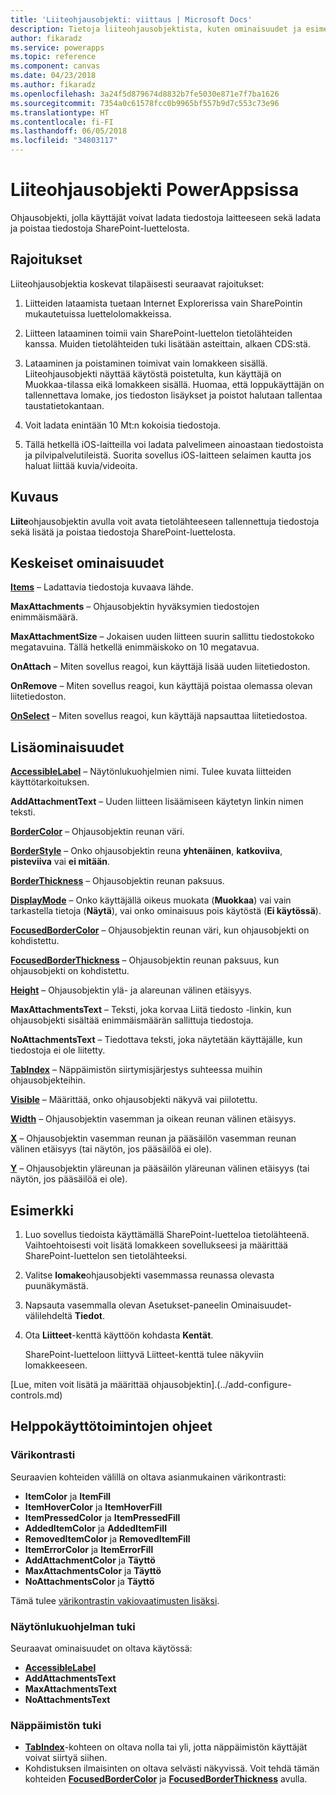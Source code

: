 ```yaml
---
title: 'Liiteohjausobjekti: viittaus | Microsoft Docs'
description: Tietoja liiteohjausobjektista, kuten ominaisuudet ja esimerkkejä
author: fikaradz
ms.service: powerapps
ms.topic: reference
ms.component: canvas
ms.date: 04/23/2018
ms.author: fikaradz
ms.openlocfilehash: 3a24f5d879674d8832b7fe5030e871e7f7ba1626
ms.sourcegitcommit: 7354a0c61578fcc0b9965bf557b9d7c553c73e96
ms.translationtype: HT
ms.contentlocale: fi-FI
ms.lasthandoff: 06/05/2018
ms.locfileid: "34803117"
---
```

# <a name="attachments-control-in-powerapps"></a>Liiteohjausobjekti PowerAppsissa
Ohjausobjekti, jolla käyttäjät voivat ladata tiedostoja laitteeseen sekä ladata ja poistaa tiedostoja SharePoint-luettelosta.

## <a name="limitations"></a>Rajoitukset
Liiteohjausobjektia koskevat tilapäisesti seuraavat rajoitukset:
1. Liitteiden lataamista tuetaan Internet Explorerissa vain SharePointin mukautetuissa luettelolomakkeissa.

1. Liitteen lataaminen toimii vain SharePoint-luettelon tietolähteiden kanssa.  Muiden tietolähteiden tuki lisätään asteittain, alkaen CDS:stä.

1. Lataaminen ja poistaminen toimivat vain lomakkeen sisällä.  Liiteohjausobjekti näyttää käytöstä poistetulta, kun käyttäjä on Muokkaa-tilassa eikä lomakkeen sisällä.   Huomaa, että loppukäyttäjän on tallennettava lomake, jos tiedoston lisäykset ja poistot halutaan tallentaa taustatietokantaan.

1. Voit ladata enintään 10 Mt:n kokoisia tiedostoja.  

1. Tällä hetkellä iOS-laitteilla voi ladata palvelimeen ainoastaan tiedostoista ja pilvipalvelutileistä. Suorita sovellus iOS-laitteen selaimen kautta jos haluat liittää kuvia/videoita.

## <a name="description"></a>Kuvaus
**Liite**ohjausobjektin avulla voit avata tietolähteeseen tallennettuja tiedostoja sekä lisätä ja poistaa tiedostoja SharePoint-luettelosta.

## <a name="key-properties"></a>Keskeiset ominaisuudet
**[Items](properties-core.md)**  – Ladattavia tiedostoja kuvaava lähde.

**MaxAttachments** – Ohjausobjektin hyväksymien tiedostojen enimmäismäärä.

**MaxAttachmentSize** – Jokaisen uuden liitteen suurin sallittu tiedostokoko megatavuina.  Tällä hetkellä enimmäiskoko on 10 megatavua.

**OnAttach** – Miten sovellus reagoi, kun käyttäjä lisää uuden liitetiedoston.

**OnRemove** – Miten sovellus reagoi, kun käyttäjä poistaa olemassa olevan liitetiedoston.

**[OnSelect](properties-core.md)** – Miten sovellus reagoi, kun käyttäjä napsauttaa liitetiedostoa.

## <a name="additional-properties"></a>Lisäominaisuudet
**[AccessibleLabel](properties-accessibility.md)** – Näytönlukuohjelmien nimi. Tulee kuvata liitteiden käyttötarkoituksen.

**AddAttachmentText** – Uuden liitteen lisäämiseen käytetyn linkin nimen teksti.

**[BorderColor](properties-color-border.md)** – Ohjausobjektin reunan väri.

**[BorderStyle](properties-color-border.md)** – Onko ohjausobjektin reuna **yhtenäinen**, **katkoviiva**, **pisteviiva** vai **ei mitään**.

**[BorderThickness](properties-color-border.md)** – Ohjausobjektin reunan paksuus.

**[DisplayMode](properties-core.md)** – Onko käyttäjällä oikeus muokata (**Muokkaa**) vai vain tarkastella tietoja (**Näytä**), vai onko ominaisuus pois käytöstä (**Ei käytössä**).

**[FocusedBorderColor](properties-color-border.md)**  – Ohjausobjektin reunan väri, kun ohjausobjekti on kohdistettu.

**[FocusedBorderThickness](properties-color-border.md)** – Ohjausobjektin reunan paksuus, kun ohjausobjekti on kohdistettu.

**[Height](properties-size-location.md)** – Ohjausobjektin ylä- ja alareunan välinen etäisyys.

**MaxAttachmentsText** – Teksti, joka korvaa Liitä tiedosto -linkin, kun ohjausobjekti sisältää enimmäismäärän sallittuja tiedostoja.

**NoAttachmentsText** – Tiedottava teksti, joka näytetään käyttäjälle, kun tiedostoja ei ole liitetty.

**[TabIndex](properties-accessibility.md)** – Näppäimistön siirtymisjärjestys suhteessa muihin ohjausobjekteihin.

**[Visible](properties-core.md)** – Määrittää, onko ohjausobjekti näkyvä vai piilotettu.

**[Width](properties-size-location.md)** – Ohjausobjektin vasemman ja oikean reunan välinen etäisyys.

**[X](properties-size-location.md)** – Ohjausobjektin vasemman reunan ja pääsäilön vasemman reunan välinen etäisyys (tai näytön, jos pääsäilöä ei ole).

**[Y](properties-size-location.md)** – Ohjausobjektin yläreunan ja pääsäilön yläreunan välinen etäisyys (tai näytön, jos pääsäilöä ei ole).


## <a name="example"></a>Esimerkki
1. Luo sovellus tiedoista käyttämällä SharePoint-luetteloa tietolähteenä.  Vaihtoehtoisesti voit lisätä lomakkeen sovellukseesi ja määrittää SharePoint-luettelon sen tietolähteeksi.

2. Valitse **lomake**ohjausobjekti vasemmassa reunassa olevasta puunäkymästä.

3. Napsauta vasemmalla olevan Asetukset-paneelin Ominaisuudet-välilehdeltä **Tiedot**.

4. Ota **Liitteet**-kenttä käyttöön kohdasta **Kentät**.

    SharePoint-luetteloon liittyvä Liitteet-kenttä tulee näkyviin lomakkeeseen.

[Lue, miten voit lisätä ja määrittää ohjausobjektin].(../add-configure-controls.md)


## <a name="accessibility-guidelines"></a>Helppokäyttötoimintojen ohjeet
### <a name="color-contrast"></a>Värikontrasti
Seuraavien kohteiden välillä on oltava asianmukainen värikontrasti:
* **ItemColor** ja **ItemFill**
* **ItemHoverColor** ja **ItemHoverFill**
* **ItemPressedColor** ja **ItemPressedFill**
* **AddedItemColor** ja **AddedItemFill**
* **RemovedItemColor** ja **RemovedItemFill**
* **ItemErrorColor** ja **ItemErrorFill**
* **AddAttachmentColor** ja **Täyttö**
* **MaxAttachmentsColor** ja **Täyttö**
* **NoAttachmentsColor** ja **Täyttö**

Tämä tulee [värikontrastin vakiovaatimusten lisäksi](../accessible-apps-color.md).

### <a name="screen-reader-support"></a>Näytönlukuohjelman tuki
Seuraavat ominaisuudet on oltava käytössä:
* **[AccessibleLabel](properties-accessibility.md)**
* **AddAttachmentsText**
* **MaxAttachmentsText**
* **NoAttachmentsText**

### <a name="keyboard-support"></a>Näppäimistön tuki
* **[TabIndex](properties-accessibility.md)**-kohteen on oltava nolla tai yli, jotta näppäimistön käyttäjät voivat siirtyä siihen.
* Kohdistuksen ilmaisinten on oltava selvästi näkyvissä. Voit tehdä tämän kohteiden **[FocusedBorderColor](properties-color-border.md)** ja **[FocusedBorderThickness](properties-color-border.md)** avulla.
